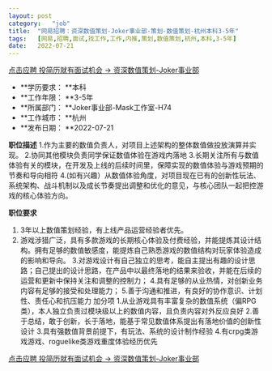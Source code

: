```yaml
---
layout:	post
category:	"job"
title:	"网易招聘：资深数值策划-Joker事业部-策划-数值策划-杭州本科3-5年"
tags:	[网易,招聘,面试,找工作,工作,内推,策划,数值策划,杭州,本科,3-5年]
date:	2022-07-21
---
```


[点击应聘 投简历就有面试机会 -> 资深数值策划-Joker事业部](http://mobile.bole.netease.com/bole/boleDetail?id=37914&employeeId=346f03c3cda5f04c&key=all)



- **学历要求： **本科
- **工作年限： **3-5年
- **所属部门： **Joker事业部-Mask工作室-H74
- **工作城市： **杭州
- **发布日期： **2022-07-21



**职位描述**
1.作为主要的数值负责人，对项目上述架构的整体数值做投放演算并实现。
2.协同其他模块负责同学保证数值体验在游戏内落地
3.长期关注所有与数值体验有关的模块，在开发及上线的后续时间里，保障实现的数值体验与游戏预期的节奏和导向相符
4.(如有兴趣）从数值体验角度，对项目现在已有的创新性玩法、系统架构、战斗机制以及成长节奏提出调整和优化的意见，与核心团队一起把控游戏的核心体验方向。



**职位要求**
1. 3年以上数值策划经验，有上线产品运营经验者优先。
2. 游戏涉猎广泛，具有多款游戏的长期核心体验及付费经验，并能提炼其设计结构。拥有足够的数值敏感度，能提炼自己熟悉游戏的数值结构对玩家体验造成的影响和导向。
3.对游戏设计有自己独立的思考，能自主提出有趣的设计思路；自己提出的设计思路，在产品中以最终落地的结果来验收，并能在后续的运营和更新中保持关注和调整的控制力；
4.具有足够的从业热情，对创新业务内容有足够的接受和处理能力；
5.善于沟通和推进，有良好的协作意识、计划性、责任心和抗压能力
加分项
1.从业游戏具有丰富复杂的数值系统（偏RPG类），本人独立负责过模块级以上的数值内容，且负责内容对外反应良好
2.善于总结，敢于创新，长于落地，能基于常见数值体系提出有落地价值的创新性设计
3.具有强数值背景前提下，有玩法、系统的设计制作经验
4.有crpg类游戏游戏、roguelike类游戏重度体验经历优先



[点击应聘 投简历就有面试机会 -> 资深数值策划-Joker事业部](http://mobile.bole.netease.com/bole/boleDetail?id=37914&employeeId=346f03c3cda5f04c&key=all)
